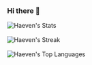 ### Hi there 👋

<!--
**Haeven/Haeven** is a ✨ _special_ ✨ repository because its `README.md` (this file) appears on your GitHub profile.

Here are some ideas to get you started:

- 🔭 I’m currently working on ...
- 🌱 I’m currently learning ...
- 👯 I’m looking to collaborate on ...
- 🤔 I’m looking for help with ...
- 💬 Ask me about ...
- 📫 How to reach me: ...
- 😄 Pronouns: ...
- ⚡ Fun fact: ...
-->
![Haeven's Stats](https://github-readme-stats.vercel.app/api?username=Haeven&theme=dark&show_icons=true&hide_border=true&count_private=true) <br> </br>
![Haeven's Streak](https://github-readme-streak-stats.herokuapp.com/?user=Haeven&theme=dark&hide_border=true)<br> </br>
![Haeven's Top Languages](https://github-readme-stats.vercel.app/api/top-langs/?username=Haeven&theme=dark&show_icons=true&hide_border=true&layout=compact)
